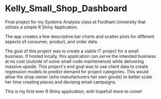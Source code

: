 # Kelly_Small_Shop_Dashboard
Final project for my Systems Analysis class at Fordham University that utilizes a simple R Shiny Application.

The app creates a few descriptive bar charts and scatter plots for different aspects of consumer, product, and order data. 

The goal of this project was to create a viable IT project for a small business. If hosted locally, this application can serve the intended business at no cost (outside of some small code maintenence) while delivering massive upside. This project's end goal was to use client data to create regression models to predict demand for project categories. This would allow the shop owner (who manufacturers her own goods) to better scale her time creating pieces and devising email campaigns. 

This is my first ever R Shiny application, with hopefull more to come!
